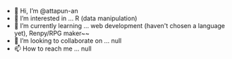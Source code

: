 - 👋 Hi, I’m @attapun-an 
- 👀 I’m interested in ... R (data manipulation) 
- 🌱 I’m currently learning ... web development (haven't chosen a language yet), Renpy/RPG maker~~
- 💞️ I’m looking to collaborate on ... null
- 📫 How to reach me ... null 

<!---
attapun-an/attapun-an is a ✨ special ✨ repository because its `README.md` (this file) appears on your GitHub profile.
You can click the Preview link to take a look at your changes.
--->

